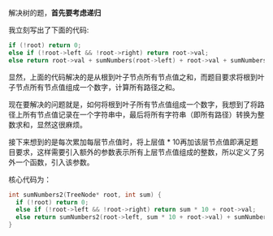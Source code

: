 解决树的题，**首先要考虑递归**    
    
我立刻写出了下面的代码:
```cpp
if (!root) return 0;
else if (!root->left && !root->right) return root->val;
else return root->val + sumNumbers(root->left) + root->val + sumNumbers(root->right);
```
显然，上面的代码解决的是从根到叶子节点所有节点值之和，而题目要求将根到叶子节点所有节点值组成一个数字，计算所有路径之和。   
    
现在要解决的问题就是，如何将根到叶子所有节点值组成一个数字，我想到了将路径上所有节点值记录在一个字符串中，最后将所有字符串（即所有路径）转换为整数求和，显然这很麻烦。   
   
接下来想到的是每次累加每层节点值时，将上层值 * 10再加该层节点值即满足题目要求，这样需要引入额外的参数表示所有上层节点值组成的整数，所以定义了另外一个函数，引入该参数。   
   
核心代码为：
```cpp
int sumNumbers2(TreeNode* root, int sum) {
  if (!root) return 0;
  else if (!root->left && !root->right) return sum * 10 + root->val;
  else return sumNumbers2(root->left, sum * 10 + root->val) + sumNumbers2(root->right, sum * 10 + root->val); 
}
